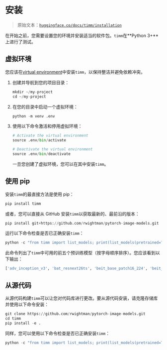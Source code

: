 # 安装

> 原始文本：[`huggingface.co/docs/timm/installation`](https://huggingface.co/docs/timm/installation)

在开始之前，您需要设置您的环境并安装适当的软件包。`timm`在**Python 3+**上进行了测试。

## 虚拟环境

您应该在[virtual environment](https://docs.python.org/3/library/venv.html)中安装`timm`，以保持整洁并避免依赖冲突。

1.  创建并导航到您的项目目录：

    ```py
    mkdir ~/my-project
    cd ~/my-project
    ```

1.  在您的目录中启动一个虚拟环境：

    ```py
    python -m venv .env
    ```

1.  使用以下命令激活和停用虚拟环境：

    ```py
    # Activate the virtual environment
    source .env/bin/activate

    # Deactivate the virtual environment
    source .env/bin/deactivate
    ```

    一旦您创建了虚拟环境，您可以在其中安装`timm`。

## 使用 pip

安装`timm`的最直接方法是使用 pip：

```py
pip install timm
```

或者，您可以直接从 GitHub 安装`timm`以获取最新的、最前沿的版本：

```py
pip install git+https://github.com/rwightman/pytorch-image-models.git
```

运行以下命令检查是否已正确安装`timm`：

```py
python -c "from timm import list_models; print(list_models(pretrained=True)[:5])"
```

此命令列出了`timm`中可用的前五个预训练模型（按字母顺序排序）。您应该看到以下输出：

```py
['adv_inception_v3', 'bat_resnext26ts', 'beit_base_patch16_224', 'beit_base_patch16_224_in22k', 'beit_base_patch16_384']
```

## 从源代码

从源代码构建`timm`可以让您对代码库进行更改。要从源代码安装，请克隆存储库并使用以下命令安装：

```py
git clone https://github.com/rwightman/pytorch-image-models.git
cd timm
pip install -e .
```

同样，您可以使用以下命令检查是否已正确安装`timm`：

```py
python -c "from timm import list_models; print(list_models(pretrained=True)[:5])"
```
